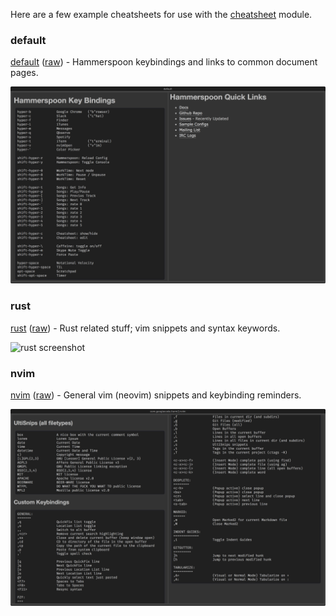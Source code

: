Here are a few example cheatsheets for use with the [cheatsheet](../.hammerspoon/modules/cheatsheet.lua) module.

### default

[default](default.md) ([raw](default.md?raw=true)) - Hammerspoon keybindings and links to common document pages.

![default screenshot](screenshots/default.png?raw=true)

### rust

[rust](com.googlecode.iterm2.nvim.rust.md?raw=true) ([raw](com.googlecode.iterm2.nvim.rust.md?raw=true)) - Rust related stuff; vim snippets and syntax keywords.

![rust screenshot](screenshots/com.googlecode.iterm2.nvim.rust.png?raw=true)

### nvim

[nvim](com.googlecode.iterm2.nvim.md?raw=true) ([raw](com.googlecode.iterm2.nvim.md?raw=true)) - General vim (neovim) snippets and keybinding reminders.

![rust screenshot](screenshots/com.googlecode.iterm2.nvim.png?raw=true)
